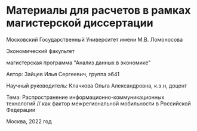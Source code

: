 # Материалы для расчетов в рамках магистерской диссертации



Московский Государственный Университет имени М.В. Ломоносова

Экономический факультет

магистерская программа "Анализ данных в экономике"

Автор: Зайцев Илья Сергеевич, группа э641

Научный руководитель: Клачкова Ольга Александровна, к.э.н, доцент

Тема: Распространение информационно-коммуникационных технологий //
как фактор межрегиональной мобильности в Российской Федерации

Москва, 2022 год

